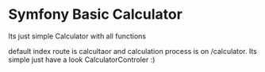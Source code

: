 Symfony Basic Calculator
========================

Its just simple Calculator with all functions

default index route is calcultaor and calculation process is on /calculator. Its simple just have a look CalculatorControler :)
